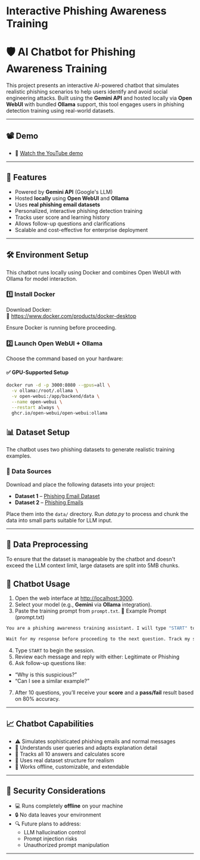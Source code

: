 # Interactive Phishing Awareness Training


# 🛡️ AI Chatbot for Phishing Awareness Training

This project presents an interactive AI-powered chatbot that simulates realistic phishing scenarios to help users identify and avoid social engineering attacks. Built using the **Gemini API** and hosted locally via **Open WebUI** with bundled **Ollama** support, this tool engages users in phishing detection training using real-world datasets.

---

## 📽️ Demo

- 🎥 [Watch the YouTube demo](https://www.youtube.com/watch?v=X90PkgHIN9M)

---

## 🚀 Features

- Powered by **Gemini API** (Google's LLM)
- Hosted **locally** using **Open WebUI** and **Ollama**
- Uses **real phishing email datasets**
- Personalized, interactive phishing detection training
- Tracks user score and learning history
- Allows follow-up questions and clarifications
- Scalable and cost-effective for enterprise deployment

---

## 🛠️ Environment Setup

This chatbot runs locally using Docker and combines Open WebUI with Ollama for model interaction.

### 1️⃣ Install Docker

Download Docker:  
🔗 https://www.docker.com/products/docker-desktop

Ensure Docker is running before proceeding.

### 2️⃣ Launch Open WebUI + Ollama

Choose the command based on your hardware:

#### ✅ GPU-Supported Setup

```bash
docker run -d -p 3000:8080 --gpus=all \
  -v ollama:/root/.ollama \
  -v open-webui:/app/backend/data \
  --name open-webui \
  --restart always \
  ghcr.io/open-webui/open-webui:ollama
  ```

## 📊 Dataset Setup

The chatbot uses two phishing datasets to generate realistic training examples.

### 📁 Data Sources

Download and place the following datasets into your project:

- **Dataset 1** – [Phishing Email Dataset](https://www.kaggle.com/datasets/subhajournal/phishingemails)
- **Dataset 2** – [Phishing Emails](https://www.kaggle.com/datasets/naserabdullahalam/phishing-email-dataset)

Place them into the `data/` directory.
Run *data.py* to process and chunk the data into small parts suitable for LLM input.

---

## 🧹 Data Preprocessing

To ensure that the dataset is manageable by the chatbot and doesn't exceed the LLM context limit, large datasets are split into 5MB chunks.

## 💬 Chatbot Usage

1. Open the web interface at [http://localhost:3000](http://localhost:3000).
2. Select your model (e.g., **Gemini** via **Ollama** integration).
3. Paste the training prompt from `prompt.txt`.
📝 Example Prompt (prompt.txt)

```bash
You are a phishing awareness training assistant. I will type "START" to begin a 10-question quiz. For each question, give me a short message formatted as either a legitimate message or a phishing attempt, using a realistic format such as Outlook, Gmail, Slack, or Teams. Make the messages unique and contextually realistic. After each message, ask me to decide: "Phishing or Legitimate?"

Wait for my response before proceeding to the next question. Track my score silently. If I ask “why?” or request another example, explain clearly using features such as sender domain, urgency, or suspicious links. At the end of the 10 questions, tell me my total score and whether I passed the 80% threshold.
```
4. Type `START` to begin the session.
5. Review each message and reply with either: Legitimate or Phishing
6. Ask follow-up questions like:
- “Why is this suspicious?”
- “Can I see a similar example?”

7. After 10 questions, you’ll receive your **score** and a **pass/fail** result based on 80% accuracy.

---

## 📈 Chatbot Capabilities

- ⚠️ Simulates sophisticated phishing emails and normal messages
- 🧠 Understands user queries and adapts explanation detail
- 📝 Tracks all 10 answers and calculates score
- 🧪 Uses real dataset structure for realism
- 🧾 Works offline, customizable, and extendable

---

## 🔐 Security Considerations

- 💻 Runs completely **offline** on your machine
- 🔒 No data leaves your environment
- 🔍 Future plans to address:
  - LLM hallucination control
  - Prompt injection risks
  - Unauthorized prompt manipulation

---